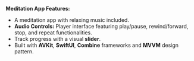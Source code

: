 **Meditation App Features:**

- A meditation app with relaxing music included.
- **Audio Controls:** Player interface featuring play/pause, rewind/forward, stop, and repeat functionalities.
- Track progress with a visual **slider**.
- Built with **AVKit**, **SwiftUI**, **Combine** frameworks and **MVVM** design pattern.
